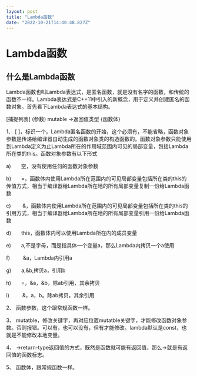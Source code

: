 ```yaml
---
layout: post
title: "Lambda函数"
date: "2022-10-21T14:40:48.827Z"
---
```

Lambda函数
========

什么是Lambda函数
-----------

Lambda函数也叫Lambda表达式，是匿名函数，就是没有名字的函数，和传统的函数不一样。Lambda表达式是C++11中引入的新概念，用于定义并创建匿名的函数对象。首先看下Lambda表达式的基本结构。

\[捕捉列表\] (参数) mutable ->返回值类型 {函数体}

1、 \[ \]，标识一个，Lambda匿名函数的开始，这个必须有，不能省略，函数对象参数是传递给编译器自动生成的函数对象类的构造函数的。函数对象参数只能使用到Lambda定义为止Lambda所在的作用域范围内可见的局部变量，包括Lambda所在类的this。函数对象参数有以下形式

a)       空，没有使用任何的函数对象参数

b)       =，函数体内使用Lambda所在范围内的可见局部变量包括所在类的this的传值方式，相当于编译器给Lambda所在地的所有局部变量复制一份给Lambda函数

c)        &，函数体内使用Lambda所在范围内的可见局部变量包括所在类的this的引用方式，相当于编译器给Lambda所在地的所有局部变量引用一份给Lambda函数

d)       this，函数体内可以使用Lambda所在内的成员变量

e)       a,不是字母，而是指具体一个变量a，那么Lambda内拷贝一个a使用

f)         &a，Lambda内引用a

g)       a,&b,拷贝a，引用b

h)       =，&a，&b，除ab引用，其余拷贝

i)         &，a，b。除ab拷贝，其余引用

2、 函数参数，这个跟常规函数一样。

3、 mutatble，修改关键字，再对应位置mutatble关键字，才能修改函数对象参数。否则报错。可以有，也可以没有，但有才能修改。lambda默认是const，也就是不能修改本地变量。

4、 ->return-type返回值的方式，既然是函数就可能有返回值，那么->就是有返回值的函数标志。

5、 函数体，跟常规函数一样。